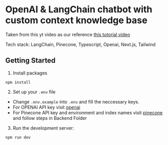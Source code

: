 # OpenAI & LangChain chatbot with custom context knowledge base

Taken from this yt video as our reference [this tutorial video](https://youtu.be/AMc2A5Abj3M)

Tech stack: LangChain, Pinecone, Typescript, Openai, Next.js, Tailwind

## Getting Started

 1. Install packages

```
npm install
```

2.  Set up your `.env` file

- Change `.env.example` into `.env` and fill the neccessary keys.
- For OPENAI API key visit [openai](https://help.openai.com/en/articles/4936850-where-do-i-find-my-secret-api-key)
- For Pinecone API key and environment and index names visit [pinecone](https://pinecone.io/) and follow steps in Backend Folder


3. Run the development server:

```
npm run dev
```
